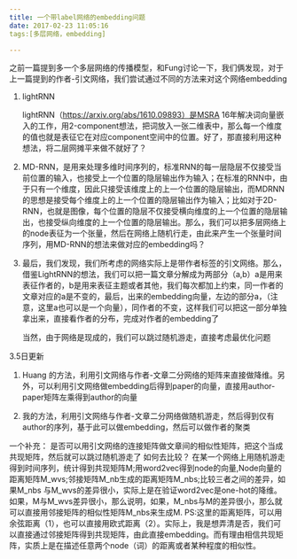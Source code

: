 ```yaml
---
title: 一个带label网络的embedding问题
date: 2017-02-23 11:05:16
tags:[多层网络，embedding]

---
```


[](https://hashc.github.io/2017/02/13/%E4%B8%80%E4%B8%AA%E5%9C%A8%E5%A4%9A%E5%B1%82%E7%BD%91%E4%B8%8A%E7%9A%84%E4%BC%A0%E6%92%AD%E6%A8%A1%E5%9E%8B/)

之前一篇提到多一个多层网络的传播模型，和Fung讨论一下，我们俩发现，对于上一篇提到的作者-引文网络，我们尝试通过不同的方法来对这个网络embedding

1. lightRNN

   lightRNN（https://arxiv.org/abs/1610.09893）是MSRA 16年解决词向量嵌入的工作，用2-component想法，把词放入一张二维表中，那么每一个维度的值也就是表征它在对应component空间中的位置。好了，那直接利用这种想法，将二层网摊平来做不就好了？

2. MD-RNN，是用来处理多维时间序列的，标准RNN的每一层隐层不仅接受当前位置的输入，也接受上一个位置的隐层输出作为输入；在标准的RNN中，由于只有一个维度，因此只接受该维度上的上一个位置的隐层输出，而MDRNN的思想是接受每个维度上的上一个位置的隐层输出作为输入；比如对于2D-RNN，也就是图像，每个位置的隐层不仅接受横向维度的上一个位置的隐层输出，也接受纵向维度的上一个位置的隐层输出。那么，我们可以把多层网络上的node表征为一个张量，然后在网络上随机行走，由此来产生一个张量时间序列，用MD-RNN的想法来做对应的embedding吗？

3. 最后，我们发现，我们所考虑的网络实际上是带作者标签的引文网络。那么，借鉴LightRNN的想法，我们可以把一篇文章分解成为两部分（a,b）a是用来表征作者的，b是用来表征主题或者其他，我们每次都加上约束，同一作者的文章对应的a是不变的，最后，出来的embedding向量，左边的部分a，（注意，这里a也可以是一个向量），同作者的不变，这样我们可以把这一部分单独拿出来，直接看作者的分布，完成对作者的embedding了

   当然，由于网络是现成的，我们可以跳过随机游走，直接考虑最优化问题

3.5日更新

1. Huang 的方法，利用引文网络与作者-文章二分网络的矩阵来直接做降维。另外，可以利用引文网络做embedding后得到paper的向量，直接用author-paper矩阵左乘得到author的向量

2. 我的方法，利用引文网络与作者-文章二分网络做随机游走，然后得到仅有author的序列，基于此可以做embedding，然后可以做作者的聚类

一个补充：
是否可以用引文网络的连接矩阵做文章间的相似性矩阵，把这个当成共现矩阵，然后就可以跳过随机游走了
如何去比较？
在某一个网络上用随机游走得到时间序列，统计得到共现矩阵M;用word2vec得到node的向量,Node向量的距离矩阵M_wvs;邻接矩阵M_nb生成的距离矩阵M_nbs;比较三者之间的差异，如果M_nbs 与M_wvs的差异很小，实际上是在验证word2vec是one-hot的降维。如果，M与M_wvs差异很小，那么说明，如果，M_nbs与M的差异很小，那么就可以直接用邻接矩阵的相似性矩阵M_nbs来生成M.
PS:这里的距离矩阵，可以用余弦距离（1），也可以直接用欧式距离（2）。实际上，我是想弄清是否，我们可以直接通过邻接矩阵得到共现矩阵，由此直接embedding。而有理由相信共现矩阵，实质上是在描述任意两个node（词）的距离或者某种程度的相似性。
